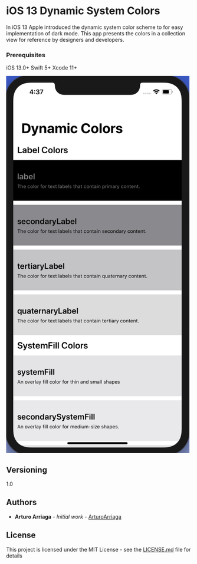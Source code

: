# iOS 13 Dynamic System Colors

In iOS 13 Apple introduced the dynamic system color scheme to for easy implementation of dark mode. This app presents the colors in a collection view for reference by designers and developers.  


### Prerequisites

iOS 13.0+
Swift 5+
Xcode 11+

![](Screenshots/dynamicColors.SS.png)

## Versioning

1.0

## Authors

* **Arturo Arriaga** - *Initial work* - [ArturoArriaga](https://github.com/ArturoArriaga)


## License

This project is licensed under the MIT License - see the [LICENSE.md](LICENSE.md) file for details






